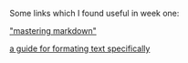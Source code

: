 Some links which I found useful in week one:

["mastering markdown"](https://guides.github.com/features/mastering-markdown/)

[a guide for formating text specifically](https://help.github.com/en/github/writing-on-github/about-writing-and-formatting-on-github#text-formatting-toolbar)


